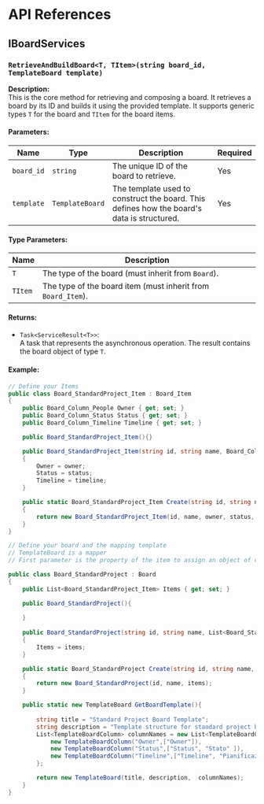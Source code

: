 # API References

## IBoardServices

### `RetrieveAndBuildBoard<T, TItem>(string board_id, TemplateBoard template)`
**Description:**  
This is the core method for retrieving and composing a board. It retrieves a board by its ID and builds it using the provided template. It supports generic types `T` for the board and `TItem` for the board items.

#### **Parameters:**

| Name          | Type                     | Description                                                   | Required |
|---------------|--------------------------|---------------------------------------------------------------|----------|
| `board_id`    | `string`                 | The unique ID of the board to retrieve.                       | Yes      |
| `template`    | `TemplateBoard`          | The template used to construct the board. This defines how the board's data is structured. | Yes      |

#### **Type Parameters:**

| Name      | Description                                                     |
|-----------|-----------------------------------------------------------------|
| `T`       | The type of the board (must inherit from `Board`).               |
| `TItem`   | The type of the board item (must inherit from `Board_Item`).     |

#### **Returns:**
- `Task<ServiceResult<T>>`:  
  A task that represents the asynchronous operation. The result contains the board object of type `T`.

#### **Example:**

```csharp
// Define your Items
public class Board_StandardProject_Item : Board_Item
{
    public Board_Column_People Owner { get; set; }
    public Board_Column_Status Status { get; set; }
    public Board_Column_Timeline Timeline { get; set; }

    public Board_StandardProject_Item(){}

    public Board_StandardProject_Item(string id, string name, Board_Column_People owner, Board_Column_Status status, Board_Column_Timeline timeline) : base(id, name)
    {
        Owner = owner;
        Status = status;
        Timeline = timeline;
    }

    public static Board_StandardProject_Item Create(string id, string name, Board_Column_People owner, Board_Column_Status status, Board_Column_Timeline timeline)
    {
        return new Board_StandardProject_Item(id, name, owner, status, timeline);
    }
}

// Define your board and the mapping template
// TemplateBoard is a mapper
// First parameter is the property of the item to assign an object of class typeof(T) [third parameter], the second parameter is the name of the column of the board.

public class Board_StandardProject : Board
{
    public List<Board_StandardProject_Item> Items { get; set; }

    public Board_StandardProject(){
        
    }
    
    public Board_StandardProject(string id, string name, List<Board_StandardProject_Item> items) : base(id, name)
    {
        Items = items;
    }

    public static Board_StandardProject Create(string id, string name, List<Board_StandardProject_Item> items)
    {
        return new Board_StandardProject(id, name, items);
    }

    public static new TemplateBoard GetBoardTemplate(){
        
        string title = "Standard Project Board Template";
        string description = "Template structure for standard project board";
        List<TemplateBoardColumn> columnNames = new List<TemplateBoardColumn>(){
            new TemplateBoardColumn("Owner",["Owner"]),
            new TemplateBoardColumn("Status",["Status", "Stato" ]),
            new TemplateBoardColumn("Timeline",["Timeline", "Pianificazione"])
        };

        return new TemplateBoard(title, description,  columnNames);
    }
}
 


```